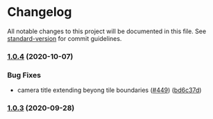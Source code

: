 # Changelog

All notable changes to this project will be documented in this file. See [standard-version](https://github.com/conventional-changelog/standard-version) for commit guidelines.

### [1.0.4](https://github.com/resoai/TileBoard/compare/v1.0.3...v1.0.4) (2020-10-07)


### Bug Fixes

* camera title extending beyong tile boundaries ([#449](https://github.com/resoai/TileBoard/issues/449)) ([bd6c37d](https://github.com/resoai/TileBoard/commit/bd6c37dce25b7f449ad61522ab6124c306722165))

### [1.0.3](https://github.com/resoai/TileBoard/compare/v1.0.2...v1.0.3) (2020-09-28)
